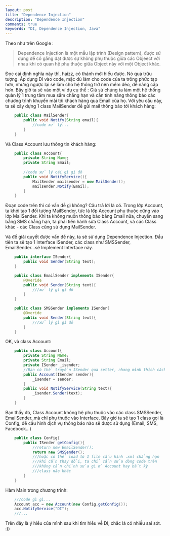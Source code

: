 ```yaml
---
layout: post
title: "Dependence Injection"
description: "Dependence Injection"
comments: true
keywords: "DI, Dependence Injection, Java"
---
```

Theo như trên Google : 
>Dependence Injection là một mẫu lập trình (Design pattern), được sử dụng để cố gắng đạt được sự không phụ thuộc giữa các Objeect với nhau khi có quan hệ phụ thuộc giữa Object này với một Object khác.

Đọc cái định nghĩa này thì, haizz, có thánh mới hiểu được. Nó quá trừu tượng.
Áp dụng DI vào code, mặc dù làm cho code của ta trông phức tạp hơn, nhưng ngược lại sẽ làm cho hệ thống trở nên mềm dẻo, dễ nâng cấp hơn. 
Bây giờ ta sẽ vào một ví dụ cụ thể : Giả sử chúng ta làm một hệ thống quản lý 1 trung tâm mua sắm chẳng hạn và cần tính năng thông báo các chương trình khuyến mãi tới khách hàng qua Email của họ.
Với yêu cầu này, ta sẽ xây dựng 1 class MailSender để gửi mail thông báo tới khách hàng:
```java
    public class MailSender{
        public void Notify(String email){
            //code xử lý...
        }
    }
```
Và Class Account lưu thông tin khách hàng:
```java
    public class Account{
        private String Name;
        private String Email;
        
        //code xử lý cái gì gì đó
        public void NotifyService(){
            MailSender mailsender = new MailSender();
            mailsender.Notify(Email);
        }
    }
```
Đoạn code trên thì có vấn đề gì không? Câu trả lời là có.
Trong lớp Account, ta khởi tạo 1 đối tượng MailSender, tức là lớp Account phụ thuộc cứng vào lớp MailSender. Khi ta không muốn thông báo bằng  Email nữa, chuyển sang bằng SMS chẳng hạn, ta phải tiến hành sửa Class Account, và các Class khác - các Class cũng sử dụng MailSender.

Và để giải quyết được vấn đề này, ta sẽ sử dụng Dependence Injection.
Đầu tiên ta sẽ tạo 1 Interface ISender, các class như SMSSender, EmailSender...sẽ Implement Interface này.
```java
    public interface ISender{
        public void Sender(String text);
    }
```
```java
    public class EmailSender implements ISender{
        @Overide
        public void Sender(String text){
            ///xử lý gì gì đó
        }
    }
```
```java
    public class SMSSender implements ISender{
        @Overide
        public void Sender(String text){
            ///xử lý gì gì đó
        }
    }
```
OK, và class Account:
```java
    public class Account{
        private String Name;
        private String Email;
        private ISender _isender;
        //Bạn có thể truyền ISender qua setter, nhưng mình thích cách này hơn :))
        public Account(ISender sender){
            _isender = sender;
        }
        public void NotifyService(String text){
            _isender.Sender(text);
        }
    }
```
Bạn thấy đó, Class Account không hệ phụ thuộc vào các class SMSSender, EmailSender..mà chỉ phụ thuộc vào Interface.
Bây giờ ta sẽ tạo 1 class gọi là Config, để cấu hình dịch vụ thông báo nào sẽ được sử dụng (Email, SMS, Facebook...)
```java
    public class Config{
        public ISender getConfig(){
            //return new EmailSender();
            return new SMSSender();
            ///hoặc có thể load từ 1 file cấu hình .xml chẳng hạn
            ///khi cần thay đổi, ta chỉ cần sửa dòng code trên
            ///không cần chỉnh sửa gì ở Account hay bất kỳ
            ///class nào khác
        }
    }
```
Hàm Main trong chương trình:
```java
    ///code gì gì...
    Account acc = new Account(new Config.getConfig());
    acc.NotifyService("DI");
    ///...
```
Trên đây là ý hiểu của mình sau khi tìm hiểu về DI, chắc là có nhiều sai sót. :))
